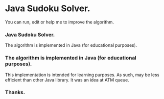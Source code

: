 # Java Sudoku Solver.

<p>You can run, edit or help me to improve the algorithm.</p>

### Java Sudoku Solver.
<p>The algorithm is implemented in Java (for educational purposes).</p>


### The algorithm is implemented in Java (for educational purposes).
<p>This implementation is intended for learning purposes. As such, may be less efficient than other Java library. It was an idea at ATM queue.</p>

### Thanks.
